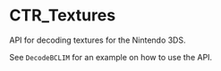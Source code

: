 # CTR_Textures
API for decoding textures for the Nintendo 3DS.

See `DecodeBCLIM` for an example on how to use the API.

